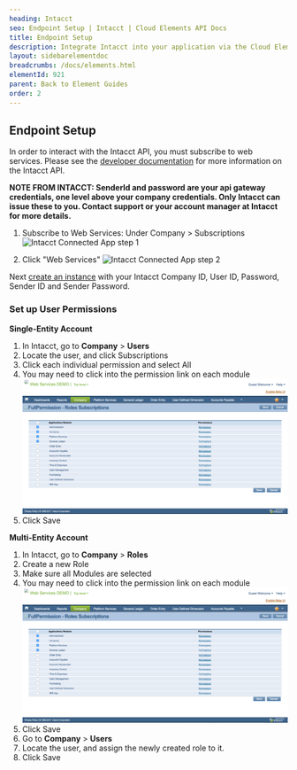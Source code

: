 ```yaml
---
heading: Intacct
seo: Endpoint Setup | Intacct | Cloud Elements API Docs
title: Endpoint Setup
description: Integrate Intacct into your application via the Cloud Elements APIs.
layout: sidebarelementdoc
breadcrumbs: /docs/elements.html
elementId: 921
parent: Back to Element Guides
order: 2
---
```

## Endpoint Setup

In order to interact with the Intacct API, you must subscribe to web services.
Please see the [developer documentation](https://developer.intacct.com/web-services/) for more information on the Intacct API.

__NOTE FROM INTACCT:  SenderId and password are your api gateway credentials, one level above your company credentials. Only Intacct can issue these to you. Contact support or your account manager at Intacct for more details.__

1. Subscribe to Web Services:  Under Company > Subscriptions
![Intacct Connected App step 1](http://cloud-elements.com/wp-content/uploads/2016/08/IntacctAPI1.png)

2. Click "Web Services"
![Intacct Connected App step 2](http://cloud-elements.com/wp-content/uploads/2016/08/IntacctAPI2.png)

Next [create an instance](intacct-create-instance.html) with your Intacct Company ID, User ID, Password, Sender ID and Sender Password.

### Set up User Permissions

**Single-Entity Account**

1. In Intacct, go to **Company** > **Users**
2. Locate the user, and click Subscriptions
3. Click each individual permission and select All
  1. You may need to click into the permission link on each module
  ![Intacct Permissions](/assets/img/elements/intacct/IntacctPermissions.gif)
4. Click Save

**Multi-Entity Account**

1. In Intacct, go to **Company** > **Roles**
2. Create a new Role
3. Make sure all Modules are selected
  1. You may need to click into the permission link on each module
  ![Intacct Permissions](/assets/img/elements/intacct/IntacctPermissions.gif)
4. Click Save
5. Go to **Company** > **Users**
6. Locate the user, and assign the newly created role to it.
7. Click Save
